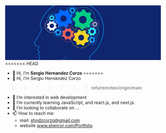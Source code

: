 ![Image cover](./assets/github_cover1.png)
<<<<<<< HEAD
- 👋 Hi, I’m **Sergio Hernandez Corzo**
=======
- 👋 Hi, I’m Sergio Hernández Corzo
>>>>>>> refs/remotes/origin/main
- 👀 I’m interested in web development
- 🌱 I’m currently learning JavaScript, and react.js, and next.js.
- 💞️ I’m looking to collaborate on ...
- 📫 How to reach me:
   - mail: shndzcorzo@gmail.com
   - website www.shercor.com/Portfolio

<!---
SergioCorzo/SergioCorzo is a ✨ special ✨ repository because its `README.md` (this file) appears on your GitHub profile.
You can click the Preview link to take a look at your changes.
--->
